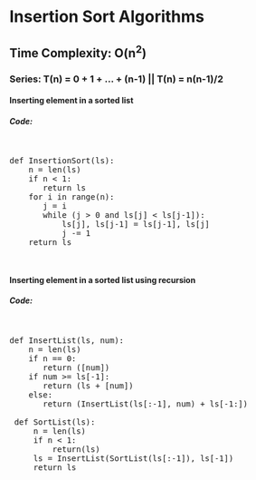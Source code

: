 # Insertion Sort Algorithms

## Time Complexity: O(n<sup>2</sup>)

### Series: T(n) = 0 + 1 + ... + (n-1) || T(n) = n(n-1)/2

<div>

#### Inserting element in a sorted list

##### Code:
<pre>
<p>
def InsertionSort(ls):
    n = len(ls)
    if n < 1:
       return ls
    for i in range(n):
       j = i
       while (j > 0 and ls[j] < ls[j-1]):
           ls[j], ls[j-1] = ls[j-1], ls[j]
           j -= 1
    return ls
</p>
</pre>


#### Inserting element in a sorted list using recursion

##### Code:
<pre>
<p>
def InsertList(ls, num):
    n = len(ls)
    if n == 0:
       return ([num])
    if num >= ls[-1]:
       return (ls + [num])
    else:
       return (InsertList(ls[:-1], num) + ls[-1:])
 
 def SortList(ls):
     n = len(ls)
     if n < 1:
         return(ls)
     ls = InsertList(SortList(ls[:-1]), ls[-1])
     return ls    
</p>
</pre>

</div>
